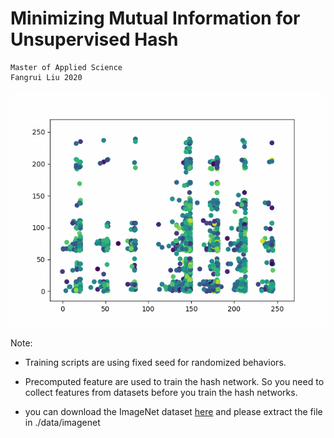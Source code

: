 # Minimizing Mutual Information for Unsupervised Hash

    Master of Applied Science 
    Fangrui Liu 2020

![Demo](https://raw.githubusercontent.com/mpskex/Minimizing-Mutual-Information/main/scatter_preserv.gif)


Note:

- Training scripts are using fixed seed for randomized behaviors.

- Precomputed feature are used to train the hash network. So you need to collect features from datasets before you train the hash networks.

- you can download the ImageNet dataset [here](https://github.com/thuml/HashNet/tree/master/caffe) and please extract the file in ./data/imagenet
